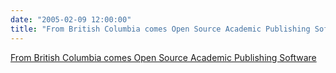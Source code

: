 ```yaml
---
date: "2005-02-09 12:00:00"
title: "From British Columbia comes Open Source Academic Publishing Software"
---
```


[From British Columbia comes Open Source Academic Publishing Software](/lemire/blog/2005/02-09-from-british-columbia-comes-open-source-academic-publishing-software)

